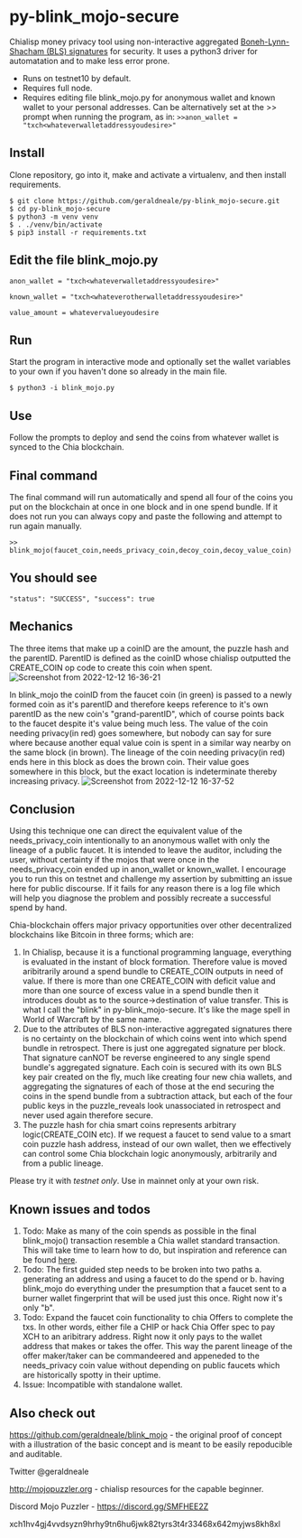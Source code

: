 # py-blink_mojo-secure
Chialisp money privacy tool using non-interactive aggregated  <a href="https://www.iacr.org/archive/asiacrypt2001/22480516.pdf">Boneh-Lynn-Shacham (BLS) signatures</a> for security. It uses a python3 driver for automatation and to make less error prone.

* Runs on testnet10 by default.
* Requires full node.
* Requires editing file blink_mojo.py for anonymous wallet and known wallet to your personal addresses. Can be alternatively set at the >> prompt when running the program, as in: `>>anon_wallet = "txch<whateverwalletaddressyoudesire>"`


Install
-------

Clone repository, go into it, make and activate a virtualenv, and then install requirements.

```
$ git clone https://github.com/geraldneale/py-blink_mojo-secure.git
$ cd py-blink_mojo-secure
$ python3 -m venv venv
$ . ./venv/bin/activate
$ pip3 install -r requirements.txt
```

Edit the file blink_mojo.py
-------------
```
anon_wallet = "txch<whateverwalletaddressyoudesire>"
   
known_wallet = "txch<whateverotherwalletaddressyoudesire>"
   
value_amount = whatevervalueyoudesire
```
Run
-------
Start the program in interactive mode and optionally set the wallet variables to your own if you haven't done so already in the main file.

```
$ python3 -i blink_mojo.py
```

Use
-------
Follow the prompts to deploy and send the coins from whatever wallet is synced to the Chia blockchain.


Final command
------
The final command will run automatically and spend all four of the coins you put on the blockchain at once in one block and in one spend bundle. If it does not run you can always copy and paste the following and attempt to run again manually.
```
>> blink_mojo(faucet_coin,needs_privacy_coin,decoy_coin,decoy_value_coin)
```   
   
You should see
--------

`"status": "SUCCESS",
 "success": true`
 
 Mechanics
 ---------------
 The three items that make up a coinID are the amount, the puzzle hash and the parentID. ParentID is defined as the coinID whose chialisp outputted the CREATE_COIN op code to create this coin when spent.
 ![Screenshot from 2022-12-12 16-36-21](https://user-images.githubusercontent.com/53587595/207159821-cd5e2467-9a57-43d3-98f8-f02282c1d35e.png)

In blink_mojo the coinID from the faucet coin (in green) is passed to a newly formed coin as it's parentID and therefore keeps reference to it's own parentID as the new coin's "grand-parentID", which of course points back to the faucet despite it's value being much less. The value of the coin needing privacy(in red) goes somewhere, but nobody can say for sure where because another equal value coin is spent in a similar way nearby on the same block (in brown). The lineage of the coin needing privacy(in red) ends here in this block as does the brown coin. Their value goes somewhere in this block, but the exact location is indeterminate thereby increasing privacy.
 ![Screenshot from 2022-12-12 16-37-52](https://user-images.githubusercontent.com/53587595/207160076-fb19d161-54b7-4e66-a274-0aa2e62c5df5.png)

 
Conclusion
---------

Using this technique one can direct the equivalent value of the needs_privacy_coin intentionally to an anonymous wallet with only the lineage of a public faucet. It is intended to leave the auditor, including the user, without certainty if the mojos that were once in the needs_privacy_coin ended up in anon_wallet or known_wallet. I encourage you to run this on testnet and challenge my assertion by submitting an issue here for public discourse. If it fails for any reason there is a log file which will help you diagnose the problem and possibly recreate a successful spend by hand.

Chia-blockchain offers major privacy opportunities over other decentralized blockchains like Bitcoin in three forms; which are:
1) In Chialisp, because it is a functional programming language, everything is evaluated in the instant of block formation. Therefore value is moved aribitrarily around a spend bundle to CREATE_COIN outputs in need of value. If there is more than one CREATE_COIN with deficit value and more than one source of excess value in a spend bundle then it introduces doubt as to the source->destination of value transfer. This is what I call the "blink" in py-blink_mojo-secure. It's like the mage spell in World of Warcraft by the same name. 
2) Due to the attributes of BLS non-interactive aggregated signatures there is no certainty on the blockchain of which coins went into which spend bundle in retrospect. There is just one aggregated signature per block. That signature canNOT be reverse engineered to any single spend bundle's aggregated signature. Each coin is secured with its own BLS key pair created on the fly, much like creating four new chia wallets, and aggregating the signatures of each of those at the end securing the coins in the spend bundle from a subtraction attack, but each of the four public keys in the puzzle_reveals look unassociated in retrospect and never used again therefore secure.  
3) The puzzle hash for chia smart coins represents arbitrary logic(CREATE_COIN etc). If we request a faucet to send value to a smart coin puzzle hash address, instead of our own wallet, then we effectively can control some Chia blockchain logic anonymously, arbitrarily and from a public lineage.

Please try it with _testnet only_. Use in mainnet only at your own risk.

Known issues and todos
---------
1) Todo: Make as many of the coin spends as possible in the final blink_mojo() transaction resemble a Chia wallet standard transaction. This will take time to learn how to do, but inspiration and reference can be found <a href = "https://github.com/richardkiss/chiaswap/blob/0c486088788266c43ab552cd2fcf5be76c919e31/chiaswap/main.py#L27">here</a>.
2) Todo: The first guided step needs to be broken into two paths a. generating an address and using a faucet to do the spend or b. having blink_mojo do everything under the presumption that a faucet sent to a burner wallet fingerprint that will be used just this once. Right now it's only "b". 
2) Todo: Expand the faucet coin functionality to chia Offers to complete the txs. In other words, either file a CHIP or hack Chia Offer spec to pay XCH to an aribitrary address. Right now it only pays to the wallet address that makes or takes the offer. This way the parent lineage of the offer maker/taker can be commandeered and appeneded to the needs_privacy coin value without depending on public faucets which are historically spotty in their uptime. 
3) Issue: Incompatible with standalone wallet.

Also check out
------------
https://github.com/geraldneale/blink_mojo - the original proof of concept with a illustration of the basic concept and is meant to be easily repoducible and auditable.

Twitter @geraldneale

http://mojopuzzler.org - chialisp resources for the capable beginner.

Discord Mojo Puzzler - https://discord.gg/SMFHEE2Z

xch1hv4gj4vvdsyzn9hrhy9tn6hu6jwk82tyrs3t4r33468x642myjws8kh8xl
